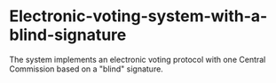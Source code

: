 # Electronic-voting-system-with-a-blind-signature
The system implements an electronic voting protocol with one Central Commission based on a "blind" signature.
